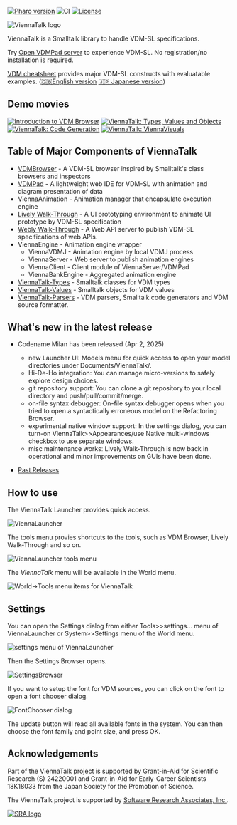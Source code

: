 [![Pharo version](https://img.shields.io/badge/Pharo-11-87CEFA.svg)](https://pharo.org/download)
![CI](https://github.com/tomooda/ViennaTalk/actions/workflows/test.yml/badge.svg)
[![License](https://img.shields.io/badge/license-MIT-blue.svg)](https://raw.githubusercontent.com/cormas/cormas/master/LICENSE)

![ViennaTalk logo](images/ViennaTalk-logo.png)

ViennaTalk is a Smalltalk library to handle VDM-SL specifications.

Try [Open VDMPad server](https://vdmpad.viennatalk.org) to experience VDM-SL. No registration/no installation is required.

[VDM cheatsheet](https://viennatalk.org/ViennaDoc/cheatsheet-en/) provides major VDM-SL constructs with evaluatable examples. ([🇬🇧English version](https://viennatalk.org/ViennaDoc/cheatsheet-en/) [🇯🇵 Japanese version](https://viennatalk.org/ViennaDoc/cheatsheet-ja/))

Demo movies
---
[![Introduction to VDM Browser](https://img.youtube.com/vi/ZIR3fFPeTz0/1.jpg)](https://www.youtube.com/watch?v=ZIR3fFPeTz0)
[![ViennaTalk: Types, Values and Objects](https://img.youtube.com/vi/anZoWeA5vd0/1.jpg)](https://www.youtube.com/watch?v=anZoWeA5vd0)
[![ViennaTalk: Code Generation](https://img.youtube.com/vi/sDXiM5yvTxw/1.jpg)](https://www.youtube.com/watch?v=sDXiM5yvTxw)
[![ViennaTalk: ViennaVisuals](https://img.youtube.com/vi/utaX8UYQjRs/1.jpg)](https://www.youtube.com/watch?v=utaX8UYQjRs)

Table of Major Components of ViennaTalk
---

* [VDMBrowser](VDMBrowser.md) - A VDM-SL browser inspired by Smalltalk's class browsers and inspectors
* [VDMPad](VDMPad.md) - A lightweight web IDE for VDM-SL with animation and diagram presentation of data
* ViennaAnimation - Animation manager that encapsulate execution engine
* [Lively Walk-Through](LivelyWalk-Through.md) - A UI prototyping environment to animate UI prototype by VDM-SL specification
* [Webly Walk-Through](WeblyWalkThrough.md) - A Web API server to publish VDM-SL specifications of web APIs.
* ViennaEngine - Animation engine wrapper
   - ViennaVDMJ - Animation engine by local VDMJ process
   - ViennaServer - Web server to publish animation engines
   - ViennaClient - Client module of ViennaServer/VDMPad
   - ViennaBankEngine - Aggregated animation engine
* [ViennaTalk-Types](ViennaTalk-Types.md) - Smalltalk classes for VDM types
* [ViennaTalk-Values](ViennaTalk-Values.md) - Smalltalk objects for VDM values
* [ViennaTalk-Parsers](ViennaTalk-Parser.md) - VDM parsers, Smalltalk code generators and VDM source formatter.

What's new in the latest release
---

* Codename Milan has been released (Apr 2, 2025) 
  - new Launcher UI: Models menu for quick access to open your model directories under Documents/ViennaTalk/.
  - Hi-De-Ho integration: You can manage micro-versions to safely explore design choices.
  - git repository support: You can clone a git repository to your local directory and push/pull/commit/merge.
  - on-file syntax debugger: On-file syntax debugger opens when you tried to open a syntactically erroneous model on the Refactoring Browser.
  - experimental native window support: In the settings dialog, you can turn-on ViennaTalk>>Appearances/use Native multi-windows checkbox to use separate windows.
  - misc maintenance worksː Lively Walk-Through is now back in operational and minor improvements on GUIs have been done.

* [Past Releases](Releases.md)

How to use
---
The ViennaTalk Launcher provides quick access.

![ViennaLauncher](images/ViennaLauncher.png)

The tools menu provies shortcuts to the tools, such as VDM Browser, Lively Walk-Through and so on.

![ViennaLauncher tools menu](images/ViennaLauncher-menu.png)

The *ViennaTalk* menu will be available in the World menu.

![World->Tools menu items for ViennaTalk](images/ViennaTalk-menu.png)

Settings
---
You can open the Settings dialog from either Tools>>settings... menu of ViennaLauncher or System>>Settings menu of the World menu.

![settings menu of ViennaLauncher](images/SettingsMenu.png)

Then the Settings Browser opens.

![SettingsBrowser](images/SettingsBrowser.png)

If you want to setup the font for VDM sources, you can click on the font to open a font chooser dialog.

![FontChooser dialog](images/SettingsFont.png)

The update button will read all available fonts in the system. You can then choose the font family and point size, and press OK.

Acknowledgements
---
Part of the ViennaTalk project is supported by Grant-in-Aid for Scientific Research (S) 24220001 and Grant-in-Aid for Early-Career Scientists 18K18033 from the Japan Society for the Promotion of Science.

The ViennaTalk project is supported by [Software Research Associates, Inc.](https://www.sra.co.jp/en/).

[![SRA logo](images/SRA-logo-large.png)](https://www.sra.co.jp/en/)
